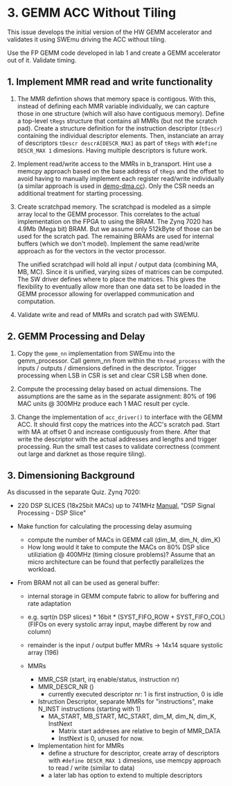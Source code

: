 # 3. GEMM ACC Without Tiling

This issue develops the initial version of the HW GEMM accelerator and validates it using SWEmu driving the ACC without tiling. 

Use the FP GEMM code developed in lab 1 and create a GEMM accelerator out of it. Validate timing. 

## 1. Implement MMR read and write functionality 

1. The MMR defintion shows that memory space is contigous. With this, instead of defining each MMR variable individually, we can capture those in one structure (which will also have contiguous memory). Define a top-level `tRegs` structure that contains all MMRs (but not the scratch pad). Create a structure definition for the instruction descriptor (`tDescr`) containing the individual descriptor elements. Then, instanciate an array of descriptors `tDescr descrA[DESCR_MAX]` as part of `tRegs` with `#define DESCR_MAX 1` dimesions. Having multiple descriptors is future work. 

2. Implement read/write access to the MMRs in b_transport. Hint use a memcpy approach based on the base address of `tRegs` and the offset to avoid having to manually implement each register read/write individually (a similar approach is used in [demo-dma.cc](https://github.com/neu-ece-7368/cosim-dma-demo/blob/main/hw/demo-dma.cc)). Only the CSR needs an additional treatment for starting processing. 

4. Create scratchpad memory. The scratchpad is modeled as a simple array local to the GEMM processor. This correlates to the actual implementation on the FPGA to using the BRAM. The Zynq 7020 has 4.9Mb (Mega bit) BRAM. But we assume only 512kByte of those can be used for the scratch pad. The remaining BRAMs are used for internal buffers (which we don't model). Implement the same read/write approach as for the vectors in the vector processor. 

   The unified scratchpad will hold all input / output data (combining MA, MB, MC). Since it is unified, varying sizes of matrices can be computed. The SW driver defines where to place the matrices. This gives the flexibility to eventually allow more than one data set to be loaded in the GEMM processor allowing for overlapped communication and computation. 

5. Validate write and read of MMRs and scratch pad with SWEMU. 

## 2. GEMM Processing and Delay

1. Copy the `gemm_nn` implementation from SWEmu into the gemm_processor. Call gemm_nn from within the `thread_process` with the inputs / outputs / dimensions defined in the descriptor. Trigger processing when LSB in CSR is set and clear CSR LSB when done. 

2. Compute the processing delay based on actual dimensions. The assumptions are the same as in the separate assignment: 80% of 196 MAC units @ 300MHz produce each 1 MAC result per cycle. 

3. Change the implementation of `acc_driver()` to interface with the GEMM ACC. It should first copy the matrices into the ACC's scratch pad. Start with MA at offset 0 and increase contiguously from there. After that write the descriptor with the actual addresses and lengths and trigger processing. Run the small test cases to validate correctness (comment out large and darknet as those require tiling). 


## 3. Dimensioning Background

As discussed in the separate Quiz.  Zynq 7020: 

 - 220 DSP SLICES (18x25bit MACs) up to 741MHz [Manual](https://www.xilinx.com/content/dam/xilinx/support/documents/data_sheets/ds190-Zynq-7000-Overview.pdf), "DSP Signal Processing - DSP Slice"

 - Make function for calculating the processing delay asumuing
   - compute the number of MACs in GEMM call (dim_M, dim_N, dim_K)
   - How long would it take to compute the MACs on  80% DSP slice utiliziation @ 400MHz (timing closure problems)? Assume that an micro architecture can be found that perfectly parallelizes the workload. 

- From BRAM not all can be used as general buffer:
    - internal storage in GEMM compute fabric to allow for buffering and rate adaptation
    - e.g. sqrt(n DSP slices) * 16bit * (SYST_FIFO_ROW + SYST_FIFO_COL) (FIFOs on every systolic array input, maybe different by row and column)
    - remainder is the input / output buffer MMRs
      -> 14x14 square systolic array (196)



    - MMRs
        - MMR_CSR (start, irq enable/status, instruction nr)
        - MMR_DESCR_NR ()
            - currently executed descriptor nr: 1 is first instruction, 0 is idle
        - Istruction Descriptor, separate MMRs for "instructions", make N_INST instructions (starting with 1)
            - MA_START, MB_START, MC_START, dim_M, dim_N, dim_K, InstNext
                - Matrix start addreses are relative to begin of MMR_DATA
                - InstNext is 0, unused for now.
        - Implementation hint for MMRs
            - define a structure for descriptor, create array of descriptors with `#define DESCR_MAX 1` dimesions, use memcpy approach to read / write (similar to data)
            - a later lab has option to extend to multiple descriptors

